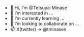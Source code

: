 - 👋 Hi, I’m @Tetsuya-Minase
- 👀 I’m interested in ...
- 🌱 I’m currently learning ...
- 💞️ I’m looking to collaborate on ...
- 📫 X(twitter) → @tminasen
